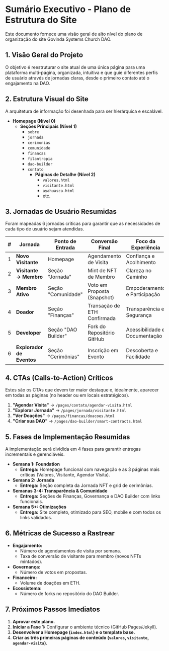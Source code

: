 # Sumário Executivo - Plano de Estrutura do Site

Este documento fornece uma visão geral de alto nível do plano de organização do site Govinda Systems Church DAO.

## 1. Visão Geral do Projeto

O objetivo é reestruturar o site atual de uma única página para uma plataforma multi-página, organizada, intuitiva e que guie diferentes perfis de usuário através de jornadas claras, desde o primeiro contato até o engajamento na DAO.

## 2. Estrutura Visual do Site

A arquitetura de informação foi desenhada para ser hierárquica e escalável.

- **Homepage (Nível 0)**
  - **Seções Principais (Nível 1)**
    - `sobre`
    - `jornada`
    - `cerimonias`
    - `comunidade`
    - `financas`
    - `filantropia`
    - `dao-builder`
    - `contato`
      - **Páginas de Detalhe (Nível 2)**
        - `valores.html`
        - `visitante.html`
        - `ayahuasca.html`
        - etc.

## 3. Jornadas de Usuário Resumidas

Foram mapeadas 6 jornadas críticas para garantir que as necessidades de cada tipo de usuário sejam atendidas.

| # | Jornada                 | Ponto de Entrada | Conversão Final             | Foco da Experiência        |
|---|-------------------------|------------------|-----------------------------|----------------------------|
| 1 | **Novo Visitante**      | Homepage         | Agendamento de Visita       | Confiança e Acolhimento    |
| 2 | **Visitante → Membro**  | Seção "Jornada"  | Mint de NFT de Membro       | Clareza no Caminho         |
| 3 | **Membro Ativo**        | Seção "Comunidade" | Voto em Proposta (Snapshot) | Empoderamento e Participação|
| 4 | **Doador**              | Seção "Finanças" | Transação de ETH Confirmada | Transparência e Segurança  |
| 5 | **Developer**           | Seção "DAO Builder"| Fork do Repositório GitHub  | Acessibilidade e Documentação|
| 6 | **Explorador de Eventos**| Seção "Cerimônias"| Inscrição em Evento         | Descoberta e Facilidade    |

## 4. CTAs (Calls-to-Action) Críticos

Estes são os CTAs que devem ter maior destaque e, idealmente, aparecer em todas as páginas (no header ou em locais estratégicos).

1.  **"Agendar Visita"** → `/pages/contato/agendar-visita.html`
2.  **"Explorar Jornada"** → `/pages/jornada/visitante.html`
3.  **"Ver Doações"** → `/pages/financas/doacoes.html`
4.  **"Criar sua DAO"** → `/pages/dao-builder/smart-contracts.html`

## 5. Fases de Implementação Resumidas

A implementação será dividida em 4 fases para garantir entregas incrementais e gerenciáveis.

-   **Semana 1: Foundation**
    -   **Entrega:** Homepage funcional com navegação e as 3 páginas mais críticas (Valores, Visitante, Agendar Visita).
-   **Semana 2: Jornada**
    -   **Entrega:** Seção completa da Jornada NFT e grid de cerimônias.
-   **Semanas 3-4: Transparência & Comunidade**
    -   **Entrega:** Seções de Finanças, Governança e DAO Builder com links funcionais.
-   **Semana 5+: Otimizações**
    -   **Entrega:** Site completo, otimizado para SEO, mobile e com todos os links validados.

## 6. Métricas de Sucesso a Rastrear

-   **Engajamento:**
    -   Número de agendamentos de visita por semana.
    -   Taxa de conversão de visitante para membro (novos NFTs mintados).
-   **Governança:**
    -   Número de votos em propostas.
-   **Financeiro:**
    -   Volume de doações em ETH.
-   **Ecossistema:**
    -   Número de forks no repositório do DAO Builder.

## 7. Próximos Passos Imediatos

1.  **Aprovar este plano.**
2.  **Iniciar a Fase 1:** Configurar o ambiente técnico (GitHub Pages/Jekyll).
3.  **Desenvolver a Homepage (`index.html`) e o template base.**
4.  **Criar as três primeiras páginas de conteúdo (`valores`, `visitante`, `agendar-visita`).**
